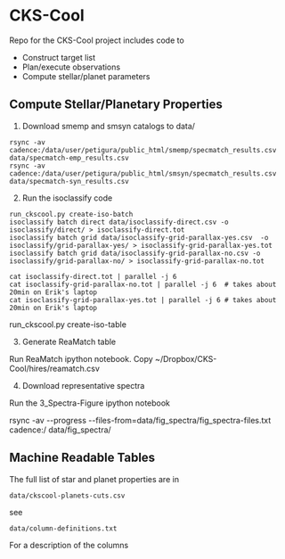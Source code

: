 # CKS-Cool

Repo for the CKS-Cool project includes code to

- Construct target list
- Plan/execute observations
- Compute stellar/planet parameters

## Compute Stellar/Planetary Properties

1. Download smemp and smsyn catalogs to data/

```
rsync -av cadence:/data/user/petigura/public_html/smemp/specmatch_results.csv data/specmatch-emp_results.csv
rsync -av cadence:/data/user/petigura/public_html/smsyn/specmatch_results.csv data/specmatch-syn_results.csv
```

2. Run the isoclassify code

```
run_ckscool.py create-iso-batch 
isoclassify batch direct data/isoclassify-direct.csv -o isoclassify/direct/ > isoclassify-direct.tot
isoclassify batch grid data/isoclassify-grid-parallax-yes.csv  -o isoclassify/grid-parallax-yes/ > isoclassify-grid-parallax-yes.tot
isoclassify batch grid data/isoclassify-grid-parallax-no.csv -o isoclassify/grid-parallax-no/ > isoclassify-grid-parallax-no.tot

cat isoclassify-direct.tot | parallel -j 6 
cat isoclassify-grid-parallax-no.tot | parallel -j 6  # takes about 20min on Erik's laptop
cat isoclassify-grid-parallax-yes.tot | parallel -j 6 # takes about 20min on Erik's laptop
```

run_ckscool.py create-iso-table

3. Generate ReaMatch table

Run ReaMatch ipython notebook. Copy ~/Dropbox/CKS-Cool/hires/reamatch.csv

4. Download representative spectra

Run the 3_Spectra-Figure ipython notebook

rsync -av --progress --files-from=data/fig_spectra/fig_spectra-files.txt cadence:/ data/fig_spectra/ 

## Machine Readable Tables

The full list of star and planet properties are in 

`data/ckscool-planets-cuts.csv `

see

`data/column-definitions.txt`

For a description of the columns
